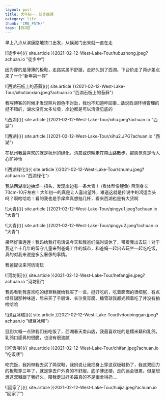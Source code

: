 ```yaml
---
layout: post
title: 大年初一，徒步西湖
category: life
thumb: 'IMG_PATH/'
tags: [西湖]
---
```


早上八点从滨康路地铁口出发，从候潮门出来就一直在走

![徒步中]({{ site.article }}2021-02-12-West-Lake-Tour/tubuzhong.jpeg?achuan.io "徒步中")



因为穿的是薄薄的板鞋，走路实属不舒服，走好久到了西湖，下台阶走了两步差点来了一个“新年第一摔”

![西湖石板上的苔藓]({{ site.article }}2021-02-12-West-Lake-Tour/xihutianxian.jpeg?achuan.io "西湖石板上的苔藓")



我写博客的时候才发现照片颜色不对劲，我也不知道咋回事...话说西湖环境管理的挺不错的，湖水没有太多垃圾，岸边都是可以清澈见底的

![西湖]({{ site.article }}2021-02-12-West-Lake-Tour/xihu.jpeg?achuan.io "西湖")

![西湖]({{ site.article }}2021-02-12-West-Lake-Tour/xihu2.JPG?achuan.io "西湖")

在杭州我最喜欢的就是杭州的绿化，清晨或傍晚走在南山路散步，那感觉真是令人心旷神怡

![西湖绿化]({{ site.article }}2021-02-12-West-Lake-Tour/shumu.jpeg?achuan.io "西湖绿化")



我站西湖岸边抽烟一扭头，发现岸边有一条大青！ (看体型像鲤鱼)  目测身长70cm-10斤左右！大年初一的真是让人喜出望外，难道这就是传说中的鸿运当头吗？啊哈哈哈！看的我也是手痒痒真想抽几杆，看来西湖也是有大货啊

![大青]({{ site.article }}2021-02-12-West-Lake-Tour/qingyu1.jpeg?achuan.io "大青")

![大青]({{ site.article }}2021-02-12-West-Lake-Tour/qingyu2.jpeg?achuan.io "大青")



果然好事连连！我妈给我打电话说今天和我爸们临时调休了，带着我出去玩！对于我这个十几年的留守儿童来到爸妈工作的城市，和爸妈一起出去玩坐一起吃吃饭，真的对我来说是多么奢侈的事情。

我爸提议来河坊街玩

![河坊街]({{ site.article }}2021-02-12-West-Lake-Tour/hefangjie.jpeg?achuan.io "河坊街")



我妈看到我喜欢吃的绿豆糕就给我买了一盒，挺好吃的，吃着面面的很细腻，有点绿豆甜那种味道，后来买了千层饼、长沙臭豆腐、糖雪球我都光顾着吃了并没有拍哈哈哈

![绿豆冰糕]({{ site.article }}2021-02-12-West-Lake-Tour/lvdoubinggan.jpeg?achuan.io "绿豆冰糕")



逛到大概一点钟我们去吃饭了，西湖春天南山店，我最喜欢吃的是糯米藕和乳鸽，乳鸽口感真的很脆，也没有很油腻

![吃饭喽]({{ site.article }}2021-02-12-West-Lake-Tour/chifan.jpeg?achuan.io "吃饭喽")



吃完饭，我妈带我去买了两双鞋，我妈说让我把身上穿这双板鞋扔了，我这双回力的板鞋穿三年了，就是穿去户外真的不舒服，底子薄还硬，走的远会很累。但是想想这双鞋跟了我好久，陪我走过好多路真的不是很舍得扔....

![回家了]({{ site.article }}2021-02-12-West-Lake-Tour/huijia.jpeg?achuan.io "回家了")